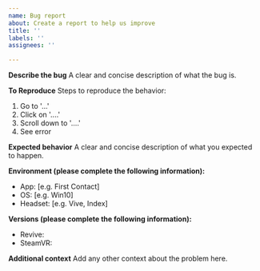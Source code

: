 ```yaml
---
name: Bug report
about: Create a report to help us improve
title: ''
labels: ''
assignees: ''

---
```


**Describe the bug**
A clear and concise description of what the bug is.

**To Reproduce**
Steps to reproduce the behavior:
1. Go to '...'
2. Click on '....'
3. Scroll down to '....'
4. See error

**Expected behavior**
A clear and concise description of what you expected to happen.

**Environment (please complete the following information):**
 - App: [e.g. First Contact]
 - OS: [e.g. Win10]
 - Headset: [e.g. Vive, Index]

**Versions (please complete the following information):**
 - Revive:
 - SteamVR:

**Additional context**
Add any other context about the problem here.
